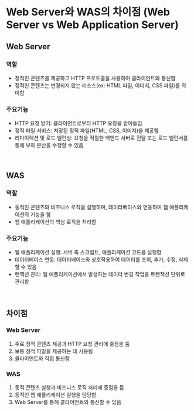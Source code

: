 # Web Server와 WAS의 차이점 (Web Server vs Web Application Server)

## Web Server
### 역할
-  정적인 콘텐츠를 제공하고 HTTP 프로토콜을 사용하여 클라이언트와 통신함
-  정적인 콘텐츠는 변경되지 않는 리소스(ex: HTML 파일, 이미지, CSS 파일)를 의미함

### 주요기능
- HTTP 요청 받기: 클라이언트로부터 HTTP 요청을 받아들임
- 정적 파일 서비스: 저장된 정적 파일(HTML, CSS, 이미지)을 제공함
- 리다이렉션 및 로드 밸런싱: 요청을 적절한 백엔드 서버로 전달 또는 로드 밸런서를 통해 부하 분산을 수행할 수 있음

<br>

## WAS
### 역할
- 동적인 콘텐츠와 비즈니스 로직을 실행하며, 데이터베이스와 연동하여 웹 애플리케이션의 기능을 함
- 웹 애플리케이션의 핵심 로직을 처리함

### 주요기능
- 웹 애플리케이션 실행: 서버 측 스크립트, 애플리케이션 코드를 실행함
- 데이터베이스 연동: 데이터베이스와 상호작용하여 데이터를 조회, 추가, 수정, 삭제할 수 있음
- 랜잭션 관리: 웹 애플리케이션에서 발생하는 데이터 변경 작업을 트랜잭션 단위로 관리함

<br>

## 차이점 
### Web Server
1) 주로 정적 콘텐츠 제공과 HTTP 요청 관리에 중점을 둠
2) 보통 정적 파일을 제공하는 데 사용됨
3) 클라이언트와 직접 통신함
  
### WAS
1) 동적 콘텐츠 실행과 비즈니스 로직 처리에 중점을 둠
2) 동적인 웹 애플리케이션 실행을 담당함
3) Web Server를 통해 클라이언트와 통신할 수 있음
